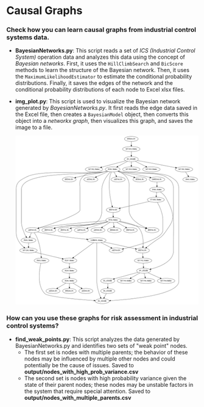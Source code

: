 # Causal Graphs
### **Check how you can learn causal graphs from industrial control systems data.**

- **BayesianNetworks.py**: This script reads a set of *ICS (Industrial Control System)* operation data and analyzes this data using the concept of *Bayesian networks*. First, it uses the `HillClimbSearch` and `BicScore` methods to learn the structure of the Bayesian network. Then, it uses the `MaximumLikelihoodEstimator` to estimate the conditional probability distributions. Finally, it saves the edges of the network and the conditional probability distributions of each node to Excel xlsx files.

- **img_plot.py**: This script is used to visualize the Bayesian network generated by *BayesianNetworks.py*. It first reads the edge data saved in the Excel file, then creates a `BayesianModel` object, then converts this object into a *networkx graph*, then visualizes this graph, and saves the image to a file.

  ![graph](output/graph.png)

### How can you use these graphs for risk assessment in industrial control systems? 

- **find_weak_points.py**: This script analyzes the data generated by BayesianNetworks.py and identifies two sets of "weak point" nodes. 
  - The first set is nodes with multiple parents; the behavior of these nodes may be influenced by multiple other nodes and could potentially be the cause of issues.  Saved to **output/nodes_with_high_prob_variance.csv**
  - The second set is nodes with high probability variance given the state of their parent nodes; these nodes may be unstable factors in the system that require special attention. Saved to **output/nodes_with_multiple_parents.csv**



